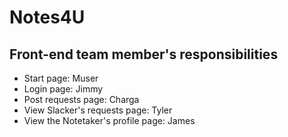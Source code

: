 # Notes4U

## Front-end team member's responsibilities

* Start page: Muser
* Login page: Jimmy
* Post requests page: Charga
* View Slacker's requests page: Tyler
* View the Notetaker's profile page: James

